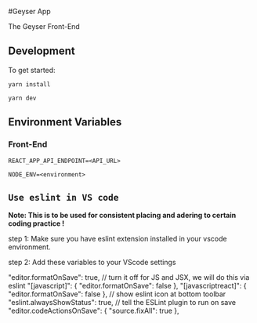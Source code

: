 #Geyser App

The Geyser Front-End

## Development

To get started:

```
yarn install
```

```
yarn dev
```

## Environment Variables

### Front-End

`REACT_APP_API_ENDPOINT=<API_URL>`

`NODE_ENV=<environment>`

## `Use eslint in VS code`

**Note: This is to be used for consistent placing and adering to certain coding practice !**

step 1: Make sure you have eslint extension installed in your vscode environment.

step 2: Add these variables to your VScode settings

"editor.formatOnSave": true,
// turn it off for JS and JSX, we will do this via eslint
"[javascript]": {
"editor.formatOnSave": false
},
"[javascriptreact]": {
"editor.formatOnSave": false
},
// show eslint icon at bottom toolbar
"eslint.alwaysShowStatus": true,
// tell the ESLint plugin to run on save
"editor.codeActionsOnSave": {
"source.fixAll": true
},
